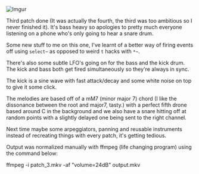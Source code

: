 ![Imgur](https://i.imgur.com/JJ6Yw5K.jpg)

Third patch done (It was actually the fourth, the third was too ambitious so I
never finished it). It's bass heavy so apologies to pretty much everyone
listening on a phone who's only going to hear a snare drum.

Some new stuff to me on this one, I've learnt of a better way of firing events
off using `select~` as opposed to weird `t` hacks with `*~`.

There's also some subtle LFO's going on for the bass and the kick drum.
The kick and bass both get fired simultaneously so they're always in sync.

The kick is a sine wave with fast attack/decay and some white noise
on top to give it some click.

The melodies are based off of a mM7 (minor major 7) chord (I like the dissonance
between the root and major7, tasty.) with a perfect fifth drone based around C in the background and
we also have a snare hitting off at random points with a slightly delayed one
being sent to the right channel.

Next time maybe some arpeggiators, panning and reusable instruments instead of
recreating things with every patch, it's getting tedious.

Output was normalized manually with ffmpeg (life changing program) using the
command below:

ffmpeg -i patch_3.mkv -af "volume=24dB" output.mkv
